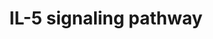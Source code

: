 ---
annotations:
- type: Pathway Ontology
  value: interleukin-5 signaling pathway
authors:
- MaintBot
- Mkutmon
- Eweitz
description: ''
last-edited: 2021-05-23
organisms:
- Canis familiaris
redirect_from:
- /index.php/Pathway:WP1087
- /instance/WP1087
schema-jsonld:
- '@context': https://schema.org/
  '@id': https://wikipathways.github.io/pathways/WP1087.html
  '@type': Dataset
  creator:
    '@type': Organization
    name: WikiPathways
  description: ''
  keywords:
  - RAP1GAP
  - ALOX5
  - RAPGEF1
  - FOXO3A
  - DNM2
  - UNC119
  - SHC2
  - PIK3CG
  - MAPK14
  - PTPN11
  - ICAM3
  - ATF2
  - BAX
  - HCK
  - PLA2G4A
  - LYN
  - CSF2RB
  - RPS6KA1
  - CCND3
  - GSK3A
  - PIM1
  - YWHAZ
  - PIK3R2
  - ICAM1
  - ITGAM
  - MAPK9
  - PRKCB
  - CBL
  - JAK2
  - SOX4
  - ALOX5AP
  - STAT1
  - RAC1
  - SH2B2
  - GRB2
  - STAT5B
  - PRKCD
  - ITGB2
  - SOCS1
  - JUN
  - MAPK3
  - PIK3R1
  - STAT5A
  - VAV1
  - IL5RA
  - STAT3
  - AKT1
  - CRKL
  - PTK2B
  - NFKBIA
  - SYK
  - MAP2K2
  - MAPK1
  - NFKB1
  - SDCBP
  - RAF1
  - PTPN6
  - CTNNB1
  - GSK3B
  - BTK
  - JAK1
  - HCLS1
  - ELK1
  - SHC1
  - HRAS
  - IL5
  - IL2RB
  - CDKN1B
  license: CC0
  name: IL-5 signaling pathway
seo: CreativeWork
title: IL-5 signaling pathway
wpid: WP1087
---